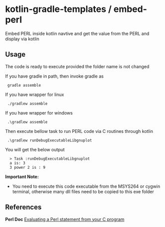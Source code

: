 # kotlin-gradle-templates / embed-perl
Embed PERL inside kotlin navtive and get the value from the PERL and display via kotlin

## Usage
The code is ready to execute provided the folder name is not changed

If you have gradle in path, then invoke gradle as

     gradle assemble

If you have wrapper for linux

     ./gradlew assemble

If you have wrapper for windows

     .\gradlew assemble

Then execute bellow task to run PERL code via C routines through kotlin

     .\gradlew runDebugExecutableLibgnuplot

You will get the below output
 
      > Task :runDebugExecutableLibgnuplot
      a is: 3
      3 power 2 is : 9
      
**Important Note:**
  * You need to execute this code executable from the MSYS264 or cygwin terminal, otherwise many dll files need to be copied to this exe folder


## References

 **Perl Doc** [Evaluating a Perl statement from your C program](https://perldoc.perl.org/perlembed#Evaluating-a-Perl-statement-from-your-C-program)

